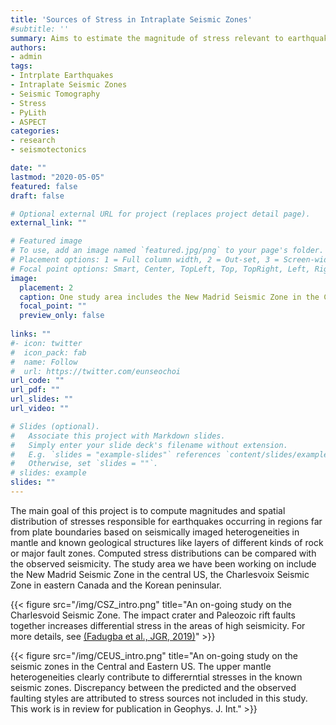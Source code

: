 ```yaml
---
title: 'Sources of Stress in Intraplate Seismic Zones'
#subtitle: ''
summary: Aims to estimate the magnitude of stress relevant to earthquake generation for intraplte seismic zones
authors:
- admin
tags:
- Intrplate Earthquakes
- Intraplate Seismic Zones
- Seismic Tomography
- Stress
- PyLith
- ASPECT
categories:
- research
- seismotectonics

date: ""
lastmod: "2020-05-05"
featured: false
draft: false

# Optional external URL for project (replaces project detail page).
external_link: ""

# Featured image
# To use, add an image named `featured.jpg/png` to your page's folder.
# Placement options: 1 = Full column width, 2 = Out-set, 3 = Screen-width
# Focal point options: Smart, Center, TopLeft, Top, TopRight, Left, Right, BottomLeft, Bottom, BottomRight
image:
  placement: 2
  caption: One study area includes the New Madrid Seismic Zone in the Central U.S.
  focal_point: ""
  preview_only: false
  
links: ""
#- icon: twitter
#  icon_pack: fab
#  name: Follow
#  url: https://twitter.com/eunseochoi
url_code: ""
url_pdf: ""
url_slides: ""
url_video: ""

# Slides (optional).
#   Associate this project with Markdown slides.
#   Simply enter your slide deck's filename without extension.
#   E.g. `slides = "example-slides"` references `content/slides/example-slides.md`.
#   Otherwise, set `slides = ""`.
# slides: example
slides: ""
---
```


The main goal of this project is to compute magnitudes and spatial distribution of stresses responsible for earthquakes occurring in regions far from plate boundaries based on seismically imaged heterogeneities in mantle and known geological structures like layers of different kinds of rock or major fault zones. Computed stress distributions can be compared with the observed seismicity. The study area we have been working on include the New Madrid Seismic Zone in the central US, the Charlesvoix Seismic Zone in eastern Canada and the Korean peninsular. 

{{< figure src="/img/CSZ_intro.png" title="An on-going study on the Charlesvoid Seismic Zone. The impact crater and Paleozoic rift faults together increases differential stress in the areas of high seismicity. For more details, see [(Fadugba et al., JGR, 2019)](https://dx.doi.org/10.1029/2019JB017831)" >}}

{{< figure src="/img/CEUS_intro.png" title="An on-going study on the seismic zones in the Central and Eastern US. The upper mantle heterogeneities clearly contribute to differerntial stresses in the known seismic zones. Discrepancy between the predicted and the observed faulting styles are attributed to stress sources not included in this study. This work is in review for publication in Geophys. J. Int." >}}

